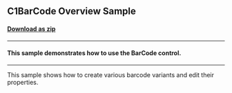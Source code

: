 ## C1BarCode Overview Sample
#### [Download as zip](https://grapecity.github.io/DownGit/#/home?url=https://github.com/GrapeCity/ComponentOne-WinForms-Samples/tree/master/NetFramework\C1.Win.Barcode\CS\Overview)
____
#### This sample demonstrates how to use the BarCode control.
____
This sample shows how to create various barcode variants and edit their properties.
